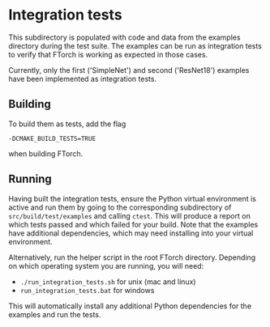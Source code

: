 # Integration tests

This subdirectory is populated with code and data from the examples directory
during the test suite. The examples can be run as integration tests to verify
that FTorch is working as expected in those cases.

Currently, only the first ('SimpleNet') and second ('ResNet18') examples have
been implemented as integration tests.

## Building

To build them as tests, add the flag
```
-DCMAKE_BUILD_TESTS=TRUE
```
when building FTorch.

## Running

Having built the integration tests, ensure the Python virtual environment is
active and run them by going to the corresponding subdirectory of
`src/build/test/examples` and calling `ctest`. This will produce a report on
which tests passed and which failed for your build. Note that the examples have
additional dependencies, which may need installing into your virtual
environment.

Alternatively, run the helper script in the root FTorch directory. Depending on
which operating system you are running, you will need:

- `./run_integration_tests.sh` for unix (mac and linux)
- `run_integration_tests.bat` for windows

This will automatically install any additional Python dependencies for the
examples and run the tests.
